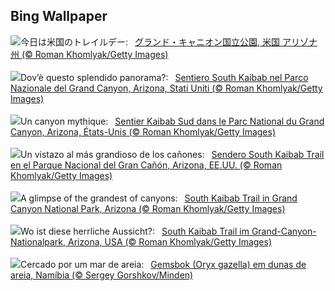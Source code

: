 ## Bing Wallpaper
![](https://www.bing.com/th?id=OHR.SouthKaibabTrail_JA-JP4245325462_UHD.jpg&w=1000)今日は米国のトレイルデー:&nbsp;&ensp;[グランド・キャニオン国立公園, 米国 アリゾナ州 (© Roman Khomlyak/Getty Images)](https://www.bing.com/th?id=OHR.SouthKaibabTrail_JA-JP4245325462_UHD.jpg)
<br><br/>
![](https://www.bing.com/th?id=OHR.SouthKaibabTrail_IT-IT5648929650_UHD.jpg&w=1000)Dov’è questo splendido panorama?:&nbsp;&ensp;[Sentiero South Kaibab nel Parco Nazionale del Grand Canyon, Arizona, Stati Uniti (© Roman Khomlyak/Getty Images)](https://www.bing.com/th?id=OHR.SouthKaibabTrail_IT-IT5648929650_UHD.jpg)
<br><br/>
![](https://www.bing.com/th?id=OHR.SouthKaibabTrail_FR-FR1870154872_UHD.jpg&w=1000)Un canyon mythique:&nbsp;&ensp;[Sentier Kaibab Sud dans le Parc National du Grand Canyon, Arizona, États-Unis (© Roman Khomlyak/Getty Images)](https://www.bing.com/th?id=OHR.SouthKaibabTrail_FR-FR1870154872_UHD.jpg)
<br><br/>
![](https://www.bing.com/th?id=OHR.SouthKaibabTrail_ES-ES6499899678_UHD.jpg&w=1000)Un vistazo al más grandioso de los cañones:&nbsp;&ensp;[Sendero South Kaibab Trail en el Parque Nacional del Gran Cañón, Arizona, EE.UU. (© Roman Khomlyak/Getty Images)](https://www.bing.com/th?id=OHR.SouthKaibabTrail_ES-ES6499899678_UHD.jpg)
<br><br/>
![](https://www.bing.com/th?id=OHR.SouthKaibabTrail_EN-GB9323657088_UHD.jpg&w=1000)A glimpse of the grandest of canyons:&nbsp;&ensp;[South Kaibab Trail in Grand Canyon National Park, Arizona (© Roman Khomlyak/Getty Images)](https://www.bing.com/th?id=OHR.SouthKaibabTrail_EN-GB9323657088_UHD.jpg)
<br><br/>
![](https://www.bing.com/th?id=OHR.SouthKaibabTrail_DE-DE3610470806_UHD.jpg&w=1000)Wo ist diese herrliche Aussicht?:&nbsp;&ensp;[South Kaibab Trail im Grand-Canyon-Nationalpark, Arizona, USA (© Roman Khomlyak/Getty Images)](https://www.bing.com/th?id=OHR.SouthKaibabTrail_DE-DE3610470806_UHD.jpg)
<br><br/>
![](https://www.bing.com/th?id=OHR.GemsbokNamibia_PT-BR5415413384_UHD.jpg&w=1000)Cercado por um mar de areia:&nbsp;&ensp;[Gemsbok (Oryx gazella) em dunas de areia, Namíbia (© Sergey Gorshkov/Minden)](https://www.bing.com/th?id=OHR.GemsbokNamibia_PT-BR5415413384_UHD.jpg)
<br><br/>
